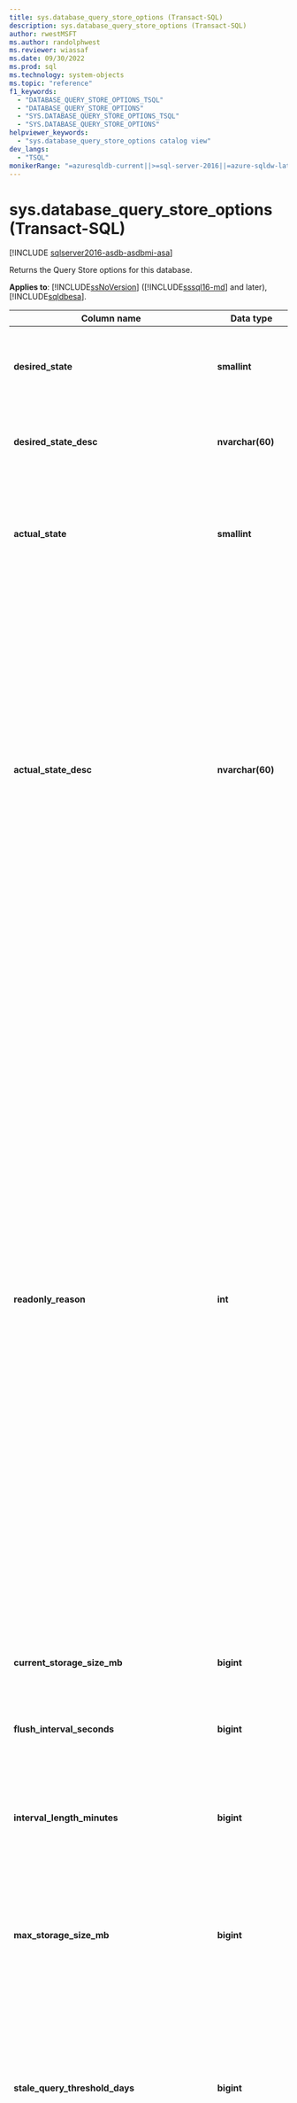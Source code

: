 ```yaml
---
title: sys.database_query_store_options (Transact-SQL)
description: sys.database_query_store_options (Transact-SQL)
author: rwestMSFT
ms.author: randolphwest
ms.reviewer: wiassaf
ms.date: 09/30/2022
ms.prod: sql
ms.technology: system-objects
ms.topic: "reference"
f1_keywords:
  - "DATABASE_QUERY_STORE_OPTIONS_TSQL"
  - "DATABASE_QUERY_STORE_OPTIONS"
  - "SYS.DATABASE_QUERY_STORE_OPTIONS_TSQL"
  - "SYS.DATABASE_QUERY_STORE_OPTIONS"
helpviewer_keywords:
  - "sys.database_query_store_options catalog view"
dev_langs:
  - "TSQL"
monikerRange: "=azuresqldb-current||>=sql-server-2016||=azure-sqldw-latest||>=sql-server-linux-2017||=azuresqldb-mi-current"
---
```


# sys.database_query_store_options (Transact-SQL)

[!INCLUDE [sqlserver2016-asdb-asdbmi-asa](../../includes/applies-to-version/sqlserver2016-asdb-asdbmi-asa.md)]

  Returns the Query Store options for this database.

**Applies to**: [!INCLUDE[ssNoVersion](../../includes/ssnoversion-md.md)] ([!INCLUDE[sssql16-md](../../includes/sssql16-md.md)] and later), [!INCLUDE[sqldbesa](../../includes/sqldbesa-md.md)].

|Column name|Data type|Description|
|-----------------|---------------|-----------------|
|**desired_state**|**smallint**|Indicates the desired operation mode of Query Store, explicitly set by user.<br />0 = OFF<br />1 = READ_ONLY<br />2 = READ_WRITE<br />4 = READ_CAPTURE_SECONDARY|
|**desired_state_desc**|**nvarchar(60)**|Textual description of the desired operation mode of Query Store:<br />OFF<br />READ_ONLY<br />READ_WRITE<br />READ_CAPTURE_SECONDARY|
|**actual_state**|**smallint**|Indicates the operation mode of Query Store. In addition to list of desired states required by the user, actual state can be an error state.<br />0 = OFF<br />1 = READ_ONLY<br />2 = READ_WRITE<br />3 = ERROR<br />4 = READ_CAPTURE_SECONDARY|
|**actual_state_desc**|**nvarchar(60)**|Textual description of the actual operation mode of Query Store.<br />OFF<br />READ_ONLY<br />READ_WRITE<br />ERROR<br />READ_CAPTURE_SECONDARY<br /><br />There are situations when actual state is different from the desired state:<br />-  If the database is set to read-only mode or if Query Store size exceeds its configured quota, Query Store may operate in read-only mode even if read-write was specified by the user.<br />-  In extreme scenarios Query Store can enter an ERROR state because of internal errors. Starting with [!INCLUDE[ssSQL17](../../includes/sssql17-md.md)], if this happens, Query Store can be recovered by executing the `sp_query_store_consistency_check` stored procedure in the affected database. If running `sp_query_store_consistency_check` doesn't work, or if you are using [!INCLUDE[sssql16-md](../../includes/sssql16-md.md)], you will need to clear the data by running `ALTER DATABASE [YourDatabaseName] SET QUERY_STORE CLEAR ALL;`|
|**readonly_reason**|**int**|When the **desired_state_desc** is READ_WRITE and the **actual_state_desc** is READ_ONLY, **readonly_reason** returns a bit map to indicate why the Query Store is in readonly mode.<br /><br />**1** - database is in read-only mode<br /><br />**2** - database is in single-user mode<br /><br />**4** - database is in emergency mode<br /><br />**8** - database is secondary replica (applies to Always On and [!INCLUDE[ssSDSfull](../../includes/sssdsfull-md.md)] geo-replication). This value can be effectively observed only on **readable** secondary replicas<br /><br />**65536** - the Query Store has reached the size limit set by the `MAX_STORAGE_SIZE_MB` option. For more information about this option, see [ALTER DATABASE SET options (Transact-SQL)](../../t-sql/statements/alter-database-transact-sql-set-options.md).<br /><br />**131072** - The number of different statements in Query Store has reached the internal memory limit. Consider removing queries that you do not need or upgrading to a higher service tier to enable transferring Query Store to read-write mode.<br /><br /><br />**262144** - Size of in-memory items waiting to be persisted on disk has reached the internal memory limit. Query Store will be  in read-only mode temporarily until the in-memory items are persisted on disk.<br /><br /><br />**524288** - Database has reached disk size limit. Query Store is part of user database, so if there is no more available space for a database, that means that Query Store cannot grow further anymore.<br /><br /><br />To switch the Query Store operations mode back to read-write, see **Verify Query Store is Collecting Query Data Continuously** section of [Best Practice with the Query Store](../../relational-databases/performance/best-practice-with-the-query-store.md#Verify).|
|**current_storage_size_mb**|**bigint**|Size of Query Store on disk in megabytes.|
|**flush_interval_seconds**|**bigint**|The period for regular flushing of Query Store data to disk in seconds. Default value is **900** (15 min).<br /><br />Change by using the `ALTER DATABASE <database> SET QUERY_STORE (DATA_FLUSH_INTERVAL_SECONDS  = <interval>)` statement.|
|**interval_length_minutes**|**bigint**|The statistics aggregation interval in minutes. Arbitrary values are not allowed. Use one of the following: 1, 5, 10, 15, 30, 60, and 1440 minutes. The default value is **60** minutes.|
|**max_storage_size_mb**|**bigint**|Maximum disk size for the Query Store in megabytes (MB). Default value is **100** MB up to [!INCLUDE[ssSQL17](../../includes/sssql17-md.md)], and **1 GB** starting with [!INCLUDE[sql-server-2019](../../includes/sssql19-md.md)] .<br />For [!INCLUDE[sqldbesa](../../includes/sqldbesa-md.md)] Premium edition, default is 1 GB and for [!INCLUDE[sqldbesa](../../includes/sqldbesa-md.md)] Basic edition, default is 10 MB.<br /><br />Change by using the `ALTER DATABASE <database> SET QUERY_STORE (MAX_STORAGE_SIZE_MB = <size>)` statement.|
|**stale_query_threshold_days**|**bigint**|Number of days that the information for a query is kept in the Query Store. Default value is **30**. Set to 0 to disable the retention policy.<br />For [!INCLUDE[sqldbesa](../../includes/sqldbesa-md.md)] Basic edition, default is 7 days.<br /><br />Change by using the `ALTER DATABASE <database> SET QUERY_STORE ( CLEANUP_POLICY = ( STALE_QUERY_THRESHOLD_DAYS = <value> ) )` statement.|
|**max_plans_per_query**|**bigint**|Limits the maximum number of stored plans. Default value is **200**. If the maximum value is reached, Query Store stops capturing new plans for that query. Setting to 0 removes the limitation with regards to the number of captured plans.<br /><br />Change by using the `ALTER DATABASE<database> SET QUERY_STORE (MAX_PLANS_PER_QUERY = <n>)` statement.|
|**query_capture_mode**|**smallint**|The currently active query capture mode:<br /><br />**1** = ALL - all queries are captured. This is the default configuration value for [!INCLUDE[ssNoVersion](../../includes/ssnoversion-md.md)] ([!INCLUDE[sssql16-md](../../includes/sssql16-md.md)] and later).<br /><br />2 = AUTO - capture relevant queries based on execution count and resource consumption. This is the default configuration value for [!INCLUDE[sqldbesa](../../includes/sqldbesa-md.md)].<br /><br />3 = NONE - stop capturing new queries. Query Store will continue to collect compile and runtime statistics for queries that were captured already. Use this configuration cautiously since you may miss capturing important queries.<br /><br />4 = CUSTOM - Allows additional control over the query capture policy using the [QUERY_CAPTURE_POLICY options](../../t-sql/statements/alter-database-transact-sql-set-options.md#SettingOptions).<br />**Applies to**: [!INCLUDE[ssSQL19](../../includes/sssql19-md.md)] and later.|
|**query_capture_mode_desc**|**nvarchar(60)**|Textual description of the actual capture mode of Query Store:<br /><br />ALL (default for [!INCLUDE[sssql16-md](../../includes/sssql16-md.md)])<br /><br />**AUTO** (default for [!INCLUDE[sqldbesa](../../includes/sqldbesa-md.md)])<br /><br />NONE<br /><br />CUSTOM|
|**capture_policy_execution_count**|**int**|Query Capture Mode CUSTOM policy option. Defines the number of times a query is executed over the evaluation period. The default is 30.<br />**Applies to**: [!INCLUDE[ssSQL19](../../includes/sssql19-md.md)] and later.|
|**capture_policy_total_compile_cpu_time_ms**|**bigint**|Query Capture Mode CUSTOM policy option. Defines total elapsed compile CPU time used by a query over the evaluation period. The default is 1000.<br />**Applies to**: [!INCLUDE[ssSQL19](../../includes/sssql19-md.md)] and later.|
|**capture_policy_total_execution_cpu_time_ms**|**bigint**|Query Capture Mode CUSTOM policy option. Defines total elapsed execution CPU time used by a query over the evaluation period. The default is 100.<br />**Applies to**: [!INCLUDE[ssSQL19](../../includes/sssql19-md.md)] and later.|
|**capture_policy_stale_threshold_hours**|**int**|Query Capture Mode CUSTOM policy option. Defines the evaluation interval period to determine if a query should be captured. The default is 24 hours.<br />**Applies to**: [!INCLUDE[ssSQL19](../../includes/sssql19-md.md)] and later.|
|**size_based_cleanup_mode**|**smallint**|Controls whether cleanup will be automatically activated when total amount of data gets close to maximum size:<br /><br />0 = OFF - size-based cleanup won't be automatically activated.<br /><br />**1** = AUTO - size-based cleanup will be automatically activated when size on disk reaches **90 percent** of *max_storage_size_mb*. This is the default configuration value.<br /><br />Size-based cleanup removes the least expensive and oldest queries first. It stops when approximately **80 percent** of *max_storage_size_mb* is reached.|
|**size_based_cleanup_mode_desc**|**nvarchar(60)**|Textual description of the actual size-based cleanup mode of Query Store:<br /><br />OFF<br />**AUTO** (default)|
|**wait_stats_capture_mode**|**smallint**|Controls whether Query Store performs capture of wait statistics:<br /><br />0 = OFF<br />**1** = ON<br />**Applies to**: [!INCLUDE[ssSQL17](../../includes/sssql17-md.md)] and later.|
|**wait_stats_capture_mode_desc**|**nvarchar(60)**|Textual description of the actual wait statistics capture mode:<br /><br />OFF<br />**ON** (default)<br />**Applies to**: [!INCLUDE[ssSQL17](../../includes/sssql17-md.md)] and later.|
|**actual_state_additional_info**|**nvarchar(8000)**|Currently unused.|

## Permissions

 Requires the `VIEW DATABASE STATE` permission.

## Remarks

An `actual_state_desc` value of READ_CAPTURE_SECONDARY is the expected state when Query Store for secondary replicas is enabled. For more information, see [Query Store for secondary replicas](../performance/monitoring-performance-by-using-the-query-store.md#query-store-for-secondary-replicas).

## Next steps

- [sys.query_context_settings (Transact-SQL)](../../relational-databases/system-catalog-views/sys-query-context-settings-transact-sql.md)
- [sys.query_store_plan (Transact-SQL)](../../relational-databases/system-catalog-views/sys-query-store-plan-transact-sql.md)
- [sys.query_store_query (Transact-SQL)](../../relational-databases/system-catalog-views/sys-query-store-query-transact-sql.md)
- [sys.query_store_query_text (Transact-SQL)](../../relational-databases/system-catalog-views/sys-query-store-query-text-transact-sql.md)
- [sys.query_store_runtime_stats (Transact-SQL)](../../relational-databases/system-catalog-views/sys-query-store-runtime-stats-transact-sql.md)
- [sys.query_store_wait_stats (Transact-SQL)](../../relational-databases/system-catalog-views/sys-query-store-wait-stats-transact-sql.md)
- [sys.query_store_runtime_stats_interval (Transact-SQL)](../../relational-databases/system-catalog-views/sys-query-store-runtime-stats-interval-transact-sql.md)
- [Monitoring Performance By Using the Query Store](../../relational-databases/performance/monitoring-performance-by-using-the-query-store.md)
- [Catalog Views (Transact-SQL)](../../relational-databases/system-catalog-views/catalog-views-transact-sql.md)
- [sys.fn_stmt_sql_handle_from_sql_stmt (Transact-SQL)](../../relational-databases/system-functions/sys-fn-stmt-sql-handle-from-sql-stmt-transact-sql.md)
- [Query Store Stored Procedures (Transact-SQL)](../../relational-databases/system-stored-procedures/query-store-stored-procedures-transact-sql.md)
